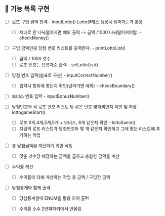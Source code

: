 ## 🚀 기능 목록 구현 

- [ ] 로또 구입 금액 입력 - inputLotto() Lotto클래스 생성시 넘어가는거 활용
    - [ ] 제대로 안 나눠떨어지면 예외 출력 -> 금액 /1000 나눠떨어져야함. - checkMoney()
- [ ] 구입 금액만큼 당첨 번호 리스트를 출력한다. - printLottoList()
    - [ ] 금액 / 1000 갯수
    - [ ] 로또 번호는 오름차순 출력 - setLottoList()
- [ ] 당첨 번호 입력(쉼표로 구분) - inputCorrectNumber()
    - [ ] 입력시 범위에 맞는지 확인(넘어가면 예외) - checkBoundary()
- [ ] 보너스 번호 입력 - inputBonusNumber()

- [ ] 당첨번호와 각 로또 번호 리스트 당 같은 번호 몇개씩인지 확인 및 저장 - lottogameStart()
    - [ ] 로또 3개,4개,5개,5개 + 보너스, 6개 같은지 확인 - lottoSame()
    - [ ] 지금의 로또 리스트가 당첨번호와 몇 개 같은지 확인하고 그에 맞는 리스트에 추가하는 작업
- [ ] 총 당첨금액을 계산하기 위한 작업
    - [ ] 맞춘 갯수당 해당하는 금액을 곱하고 총합한 금액을 계산 
- [ ] 수익률 계산
    - [ ] 수익률에 대해 계산하는 작업 총 금액 / 구입한 금액
    
- [ ] 당첨통계와 함께 출력
    - [ ] 당첨통계할때 ENUM을 활용 하여 출력
    - [ ] 수익률 소수 2번째자리에서 반올림






